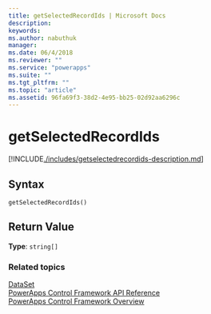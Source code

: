 ```yaml
---
title: getSelectedRecordIds | Microsoft Docs
description: 
keywords:
ms.author: nabuthuk
manager: 
ms.date: 06/4/2018
ms.reviewer: ""
ms.service: "powerapps"
ms.suite: ""
ms.tgt_pltfrm: ""
ms.topic: "article"
ms.assetid: 96fa69f3-38d2-4e95-bb25-02d92aa6296c
---
```


# getSelectedRecordIds

[!INCLUDE[./includes/getselectedrecordids-description.md](./includes/getselectedrecordids-description.md)]

## Syntax

`getSelectedRecordIds()`

## Return Value

**Type**: `string[]`

### Related topics

[DataSet](../dataset.md)<br />
[PowerApps Control Framework API Reference](../index.md)<br />
[PowerApps Control Framework Overview](../../powerapps-control-framework-overview.md)<br />
